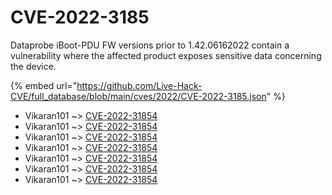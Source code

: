 # CVE-2022-3185

Dataprobe iBoot-PDU FW versions prior to 1.42.06162022 contain a vulnerability where the affected product exposes sensitive data concerning the device.

{% embed url="https://github.com/Live-Hack-CVE/full_database/blob/main/cves/2022/CVE-2022-3185.json" %}


* Vikaran101 ~> [CVE-2022-31854](https://www.alice-snow.ru/2022/database/cve-2022-3185/cve-2022-31854-vikaran101)
* Vikaran101 ~> [CVE-2022-31854](https://www.alice-snow.ru/2022/database/cve-2022-3185/cve-2022-31854-vikaran101)
* Vikaran101 ~> [CVE-2022-31854](https://www.alice-snow.ru/2022/database/cve-2022-3185/cve-2022-31854-vikaran101)
* Vikaran101 ~> [CVE-2022-31854](https://www.alice-snow.ru/2022/database/cve-2022-3185/cve-2022-31854-vikaran101)
* Vikaran101 ~> [CVE-2022-31854](https://www.alice-snow.ru/2022/database/cve-2022-3185/cve-2022-31854-vikaran101)
* Vikaran101 ~> [CVE-2022-31854](https://www.alice-snow.ru/2022/database/cve-2022-3185/cve-2022-31854-vikaran101)
* Vikaran101 ~> [CVE-2022-31854](https://www.alice-snow.ru/2022/database/cve-2022-3185/cve-2022-31854-vikaran101)
